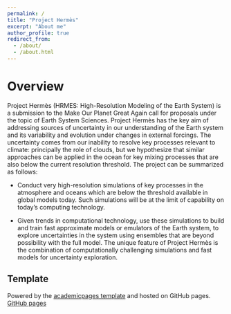 ```yaml
---
permalink: /
title: "Project Hermès"
excerpt: "About me"
author_profile: true
redirect_from: 
  - /about/
  - /about.html
---
```


# Overview

Project Hermès (HRMES: High-Resolution Modeling of the Earth System) is a submission to the Make Our Planet Great Again call for proposals under the topic of Earth System Sciences. Project Hermès has the key aim of addressing sources of uncertainty in our understanding of the Earth system and its variability and evolution under changes in external forcings. The uncertainty comes from our inability to resolve key processes relevant to climate: principally the role of clouds, but we hypothesize that similar approaches can be applied in the ocean for key mixing processes that are also below the current resolution threshold. The project can be summarized as follows: 

- Conduct very high-resolution simulations of key processes in the
  atmosphere and oceans which are below the threshold available in
  global models today. Such simulations will be at the limit of
  capability on today’s computing technology.

- Given trends in computational technology, use these simulations to
  build and train fast approximate models or emulators of the Earth
  system, to explore uncertainties in the system using ensembles that
  are beyond possibility with the full model. The unique feature of
  Project Hermès is the combination of computationally challenging
  simulations and fast models for uncertainty exploration.



## Template

Powered by the [academicpages template](https://github.com/academicpages/academicpages.github.io) and hosted on GitHub pages. [GitHub pages](https://pages.github.com) 
